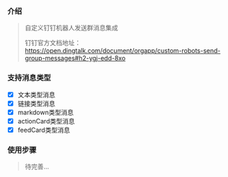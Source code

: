 ### 介绍

> 自定义钉钉机器人发送群消息集成
>
> 钉钉官方文档地址：https://open.dingtalk.com/document/orgapp/custom-robots-send-group-messages#h2-ygj-edd-8xo

### 支持消息类型

- [x] 文本类型消息
- [x] 链接类型消息
- [x] markdown类型消息
- [x] actionCard类型消息
- [x] feedCard类型消息

### 使用步骤

> 待完善...

